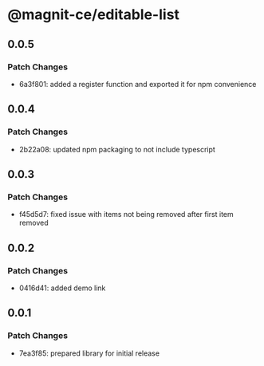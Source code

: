 # @magnit-ce/editable-list

## 0.0.5

### Patch Changes

- 6a3f801: added a register function and exported it for npm convenience

## 0.0.4

### Patch Changes

- 2b22a08: updated npm packaging to not include typescript

## 0.0.3

### Patch Changes

- f45d5d7: fixed issue with items not being removed after first item removed

## 0.0.2

### Patch Changes

- 0416d41: added demo link

## 0.0.1

### Patch Changes

- 7ea3f85: prepared library for initial release
